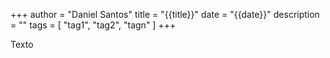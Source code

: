 +++
author = "Daniel Santos"
title = "{{title}}"
date = "{{date}}"
description = ""
tags = [
    "tag1", 
	"tag2",
	"tagn"
]
+++

Texto